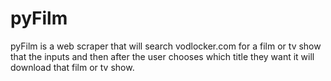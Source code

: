 # pyFilm
pyFilm is a web scraper that will search vodlocker.com for a film or tv show that the inputs and then after the user chooses which title they want it will download that film or tv show.
